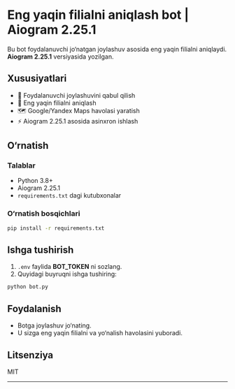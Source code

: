 # Eng yaqin filialni aniqlash bot | Aiogram 2.25.1

Bu bot foydalanuvchi jo‘natgan joylashuv asosida eng yaqin filialni aniqlaydi. **Aiogram 2.25.1** versiyasida yozilgan.

## Xususiyatlari
- 📍 Foydalanuvchi joylashuvini qabul qilish
- 📌 Eng yaqin filialni aniqlash
- 🗺 Google/Yandex Maps havolasi yaratish
- ⚡ Aiogram 2.25.1 asosida asinxron ishlash

## O‘rnatish

### Talablar
- Python 3.8+
- Aiogram 2.25.1
- `requirements.txt` dagi kutubxonalar

### O‘rnatish bosqichlari
```bash
pip install -r requirements.txt
```

## Ishga tushirish
1. `.env` faylida **BOT_TOKEN** ni sozlang.
2. Quyidagi buyruqni ishga tushiring:
```bash
python bot.py
```

## Foydalanish
- Botga joylashuv jo‘nating.
- U sizga eng yaqin filialni va yo‘nalish havolasini yuboradi.

## Litsenziya
MIT

---
